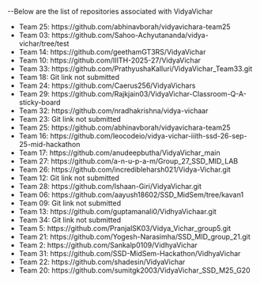 --Below are the list of repositories associated with VidyaVichar
<br>
<ul>
<li>Team 25: https://github.com/abhinavborah/vidyavichara-team25</li>
<li>Team 03: https://github.com/Sahoo-Achyutananda/vidya-vichar/tree/test</li>
<li>Team 14: https://github.com/geethamGT3RS/VidyaVichar</li>
<li>Team 10: https://github.com/IIITH-2025-27/VidyaVichar</li>
<li>Team 33: https://github.com/PrathyushaKalluri/VidyaVichar_Team33.git</li>
<li>Team 18: Git link not submitted</li>
<li>Team 24: https://github.com/Caerus256/VidyaVichars</li>
<li>Team 29: https://github.com/Rajkjain03/VidyaVichar-Classroom-Q-A-sticky-board</li>
<li>Team 32: https://github.com/nradhakrishna/vidya-vichaar</li>
<li>Team 23: Git link not submitted</li> 
<li>Team 25: https://github.com/abhinavborah/vidyavichara-team25</li>
<li>Team 16: https://github.com/leocodeio/vidya-vichar-iiith-ssd-26-sep-25-mid-hackathon</li>
<li>Team 17: https://github.com/anudeepbutha/VidyaVichar_main</li>
<li>Team 27: https://github.com/a-n-u-p-a-m/Group_27_SSD_MID_LAB</li>  
<li>Team 26: https://github.com/incredibleharsh021/Vidya-Vichar.git</li>
<li>Team 12: Git link not submitted</li> 
<li>Team 28: https://github.com/Ishaan-Giri/VidyaVichar.git</li>
<li>Team 06: https://github.com/aayush18602/SSD_MidSem/tree/kavan1</li>
<li>Team 09: Git link not submitted</li>
<li>Team 13: https://github.com/guptamanali0/VidhyaVichaar.git</li>
<li>Team 34: Git link not submitted</li>
<li>Team 5: https://github.com/PranjalSK03/Vidya_Vichar_group5.git</li>
<li>Team 21: https://github.com/Yogesh-Narasimha/SSD_MID_group_21.git</li>
<li>Team 2: https://github.com/Sankalp0109/VidhyaVichar</li>
<li>Team 31: https://github.com/SSD-MidSem-Hackathon/VidhyaVichar</li>
<li>Team 22: https://github.com/shadesin/VidyaVichar</li>
<li>Team 20: https://github.com/sumitgk2003/VidyaVichar_SSD_M25_G20</li>
</ul>

